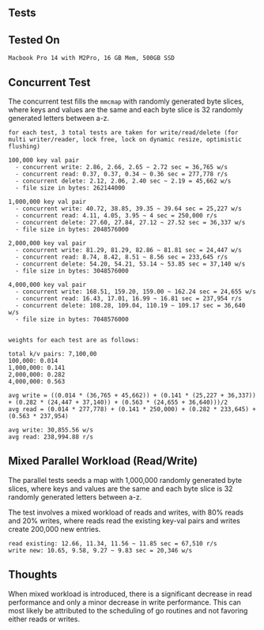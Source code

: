 ## Tests


## Tested On

`Macbook Pro 14 with M2Pro, 16 GB Mem, 500GB SSD`


## Concurrent Test

The concurrent test fills the `mmcmap` with randomly generated byte slices, where keys and values are the same and each byte slice is 32 randomly generated letters between a-z.
```
for each test, 3 total tests are taken for write/read/delete (for multi writer/reader, lock free, lock on dynamic resize, optimistic flushing)

100,000 key val pair
  - concurrent write: 2.86, 2.66, 2.65 ~ 2.72 sec = 36,765 w/s
  - concurrent read: 0.37, 0.37, 0.34 ~ 0.36 sec = 277,778 r/s
  - concurrent delete: 2.12, 2.06, 2.40 sec ~ 2.19 = 45,662 w/s
  - file size in bytes: 262144000

1,000,000 key val pair
  - concurrent write: 40.72, 38.85, 39.35 ~ 39.64 sec = 25,227 w/s
  - concurrent read: 4.11, 4.05, 3.95 ~ 4 sec = 250,000 r/s
  - concurrent delete: 27.60, 27.84, 27.12 ~ 27.52 sec = 36,337 w/s
  - file size in bytes: 2048576000

2,000,000 key val pair
  - concurrent write: 81.29, 81.29, 82.86 ~ 81.81 sec = 24,447 w/s
  - concurrent read: 8.74, 8.42, 8.51 ~ 8.56 sec = 233,645 r/s
  - concurrent delete: 54.20, 54.21, 53.14 ~ 53.85 sec = 37,140 w/s
  - file size in bytes: 3048576000

4,000,000 key val pair
  - concurrent write: 168.51, 159.20, 159.00 ~ 162.24 sec = 24,655 w/s
  - concurrent read: 16.43, 17.01, 16.99 ~ 16.81 sec = 237,954 r/s
  - concurrent delete: 108.28, 109.04, 110.19 ~ 109.17 sec = 36,640 w/s
  - file size in bytes: 7048576000


weights for each test are as follows:

total k/v pairs: 7,100,00
100,000: 0.014
1,000,000: 0.141
2,000,000: 0.282
4,000,000: 0.563

avg write = ((0.014 * (36,765 + 45,662)) + (0.141 * (25,227 + 36,337)) + (0.282 * (24,447 + 37,140)) + (0.563 * (24,655 + 36,640)))/2
avg read = (0.014 * 277,778) + (0.141 * 250,000) + (0.282 * 233,645) + (0.563 * 237,954)

avg write: 30,855.56 w/s
avg read: 238,994.88 r/s
```


## Mixed Parallel Workload (Read/Write)

The parallel tests seeds a map with 1,000,000 randomly generated byte slices, where keys and values are the same and each byte slice is 32 randomly generated letters between a-z. 

The test involves a mixed workload of reads and writes, with 80% reads and 20% writes, where reads read the existing key-val pairs and writes create 200,000 new entries.
```
read existing: 12.66, 11.34, 11.56 ~ 11.85 sec = 67,510 r/s
write new: 10.65, 9.58, 9.27 ~ 9.83 sec = 20,346 w/s
```


## Thoughts

When mixed workload is introduced, there is a significant decrease in read performance and only a minor decrease in write performance. This can most likely be attributed to the scheduling of go routines and not favoring either reads or writes.